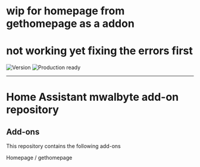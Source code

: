 # wip for homepage from gethomepage as a addon
# not working yet fixing the errors first

![Version][version] ![Production ready][production-ready]

-----------------------------------------------------------


# Home Assistant mwalbyte add-on repository




## Add-ons

This repository contains the following add-ons

Homepage / gethomepage


[version]: https://img.shields.io/badge/Version-1.0.0_BETA-red
[production-ready]: https://img.shields.io/badge/Production%20ready-no-red.svg
